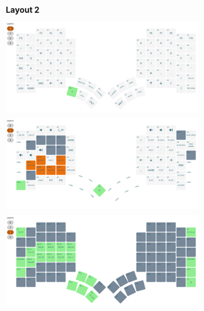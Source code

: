 ## Layout 2

![](./layout_2__layer_0__base.png)

![](./layout_2__layer_1__lower.png)

![](./layout_2__layer_2__magic.png)
